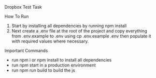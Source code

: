 Dropbox Test Task

How To Run

1. Start by installing all dependencies by running npm install
2. Next create a .env file at the root of the project and copy everything from .env.example to .env using cp .env.example .env then populate it with required values where necessary.

Important Commands

- run npm i or npm install to install all dependencies
- run npm start in a production environment
- run npm run build to build the js
